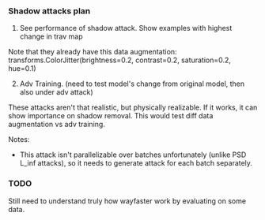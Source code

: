 ### Shadow attacks plan

1. See performance of shadow attack. Show examples with highest change in trav map

Note that they already have this data augmentation:
transforms.ColorJitter(brightness=0.2, contrast=0.2, saturation=0.2, hue=0.1)

2. Adv Training. (need to test model's change from original model, then also under adv attack)

<!-- 3. Maybe try data augmentation random shadows later, and see how it performs. -->

These attacks aren't that realistic, but physically realizable. If it works, it can show importance on shadow removal. This would test diff data augmentation vs adv training.

Notes:

- This attack isn't parallelizable over batches unfortunately (unlike PSD L_inf attacks), so it needs to generate attack for each batch separately.

### TODO

Still need to understand truly how wayfaster work by evaluating on some data.
